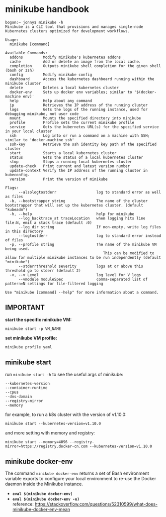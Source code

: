 # minikube handbook

```
bogon:~ jonny$ minikube -h
Minikube is a CLI tool that provisions and manages single-node Kubernetes clusters optimized for development workflows.

Usage:
  minikube [command]

Available Commands:
  addons         Modify minikube's kubernetes addons
  cache          Add or delete an image from the local cache.
  completion     Outputs minikube shell completion for the given shell (bash or zsh)
  config         Modify minikube config
  dashboard      Access the kubernetes dashboard running within the minikube cluster
  delete         Deletes a local kubernetes cluster
  docker-env     Sets up docker env variables; similar to '$(docker-machine env)'
  help           Help about any command
  ip             Retrieves the IP address of the running cluster
  logs           Gets the logs of the running instance, used for debugging minikube, not user code
  mount          Mounts the specified directory into minikube
  profile        Profile sets the current minikube profile
  service        Gets the kubernetes URL(s) for the specified service in your local cluster
  ssh            Log into or run a command on a machine with SSH; similar to 'docker-machine ssh'
  ssh-key        Retrieve the ssh identity key path of the specified cluster
  start          Starts a local kubernetes cluster
  status         Gets the status of a local kubernetes cluster
  stop           Stops a running local kubernetes cluster
  update-check   Print current and latest version number
  update-context Verify the IP address of the running cluster in kubeconfig.
  version        Print the version of minikube

Flags:
      --alsologtostderr                  log to standard error as well as files
  -b, --bootstrapper string              The name of the cluster bootstrapper that will set up the kubernetes cluster. (default "kubeadm")
  -h, --help                             help for minikube
      --log_backtrace_at traceLocation   when logging hits line file:N, emit a stack trace (default :0)
      --log_dir string                   If non-empty, write log files in this directory
      --logtostderr                      log to standard error instead of files
  -p, --profile string                   The name of the minikube VM being used.  
                                         	This can be modified to allow for multiple minikube instances to be run independently (default "minikube")
      --stderrthreshold severity         logs at or above this threshold go to stderr (default 2)
  -v, --v Level                          log level for V logs
      --vmodule moduleSpec               comma-separated list of pattern=N settings for file-filtered logging

Use "minikube [command] --help" for more information about a command.
```
## IMPORTANT
**start the specific minikube VM:**
```
minikube start -p VM_NAME
```
**set minikube VM profile:**
```
minikube profile yaml
```
## minikube start
run `minikube start -h` to see the useful args of minikube:
```
--kubernetes-version
--container-runtime
--cpus
--dns-domain
--registry-mirror
--memory
```
for example, to run a k8s cluster with the version of v1.10.0:
```
minikube start --kubernetes-version=v1.10.0
```
and more setting with memory and registry:
```
minikube start --memory=4096 --registry-mirror=https://registry.docker-cn.com --kubernetes-version=v1.10.0
```
## minikube docker-env
The command `minikube docker-env` returns a set of Bash environment variable exports to configure your local environment to re-use the Docker daemon inside the Minikube instance.
- **`eval $(minikube docker-env)`**  
- **`eval $(minikube docker-env -u)`**  
reference:
https://stackoverflow.com/questions/52310599/what-does-minikube-docker-env-mean


